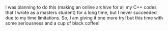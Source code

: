 I was planning to do this (making an online archive for all my C++ codes that I wrote as a masters student) for a long time, but I never succeeded due to my time limitations.
So, I am giving it one more try! but this time with some seriousness and a cup of black coffee!

